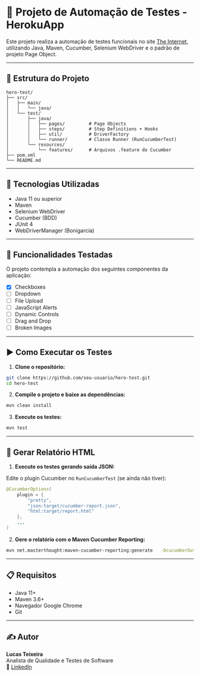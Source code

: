
# 📘 Projeto de Automação de Testes - HerokuApp

Este projeto realiza a automação de testes funcionais no site [The Internet](https://the-internet.herokuapp.com/), utilizando Java, Maven, Cucumber, Selenium WebDriver e o padrão de projeto Page Object.

---

## 📁 Estrutura do Projeto

```
hero-test/
├── src/
│   ├── main/
│   │   └── java/
│   └── test/
│       ├── java/
│       │   ├── pages/         # Page Objects
│       │   ├── steps/         # Step Definitions + Hooks
│       │   ├── util/          # DriverFactory
│       │   └── runner/        # Classe Runner (RunCucumberTest)
│       └── resources/
│           └── features/      # Arquivos .feature do Cucumber
├── pom.xml
└── README.md
```

---

## 🔧 Tecnologias Utilizadas

- Java 11 ou superior
- Maven
- Selenium WebDriver
- Cucumber (BDD)
- JUnit 4
- WebDriverManager (Bonigarcia)

---

## 🧪 Funcionalidades Testadas

O projeto contempla a automação dos seguintes componentes da aplicação:

- [x] Checkboxes
- [ ] Dropdown
- [ ] File Upload
- [ ] JavaScript Alerts
- [ ] Dynamic Controls
- [ ] Drag and Drop
- [ ] Broken Images

---

## ▶️ Como Executar os Testes

1. **Clone o repositório:**

```bash
git clone https://github.com/seu-usuario/hero-test.git
cd hero-test
```

2. **Compile o projeto e baixe as dependências:**

```bash
mvn clean install
```

3. **Execute os testes:**

```bash
mvn test
```

---

## 📄 Gerar Relatório HTML

1. **Execute os testes gerando saída JSON:**

Edite o plugin Cucumber no `RunCucumberTest` (se ainda não tiver):

```java
@CucumberOptions(
    plugin = {
        "pretty",
        "json:target/cucumber-report.json",
        "html:target/report.html"
    },
    ...
)
```

2. **Gere o relatório com o Maven Cucumber Reporting:**

```bash
mvn net.masterthought:maven-cucumber-reporting:generate   -DcucumberOutput=target/cucumber-report.json
```

---

## 📋 Requisitos

- Java 11+
- Maven 3.6+
- Navegador Google Chrome
- Git

---

## ✍️ Autor

**Lucas Teixeira**  
Analista de Qualidade e Testes de Software  
💼 [LinkedIn](https://www.linkedin.com/in/lucas-teixeira-67b08b47/)
